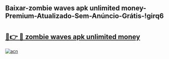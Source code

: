 
## Baixar-zombie waves apk unlimited money-Premium-Atualizado-Sem-Anúncio-Grátis-!girq6

# <h2><a href="https://andorid.site?title=zombie_waves_apk_unlimited_money&ref=27">🔗👉 🔴 zombie waves apk unlimited money</a></h2>

[![acn](https://github.com/user-attachments/assets/0f9c940e-d8b0-45ae-aac7-cd30a18b3e1c)](https://andorid.site?title=zombie_waves_apk_unlimited_money&ref=27)

